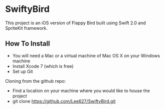 # SwiftyBird
This project is an iOS version of Flappy Bird built using Swift 2.0 and SpriteKit framework.

How To Install
--------------
* You will need a Mac or a virtual machine of Mac OS X on your Windows machine
* Install Xcode 7 (which is free)
* Set up Git

Cloning from the github repo:
* Find a location on your machine where you would like to house the project
* git clone https://github.com/Lee627/SwiftyBird.git

